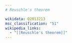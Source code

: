 ```yaml
---
# Reuschle's theorem

wikidata: Q2013213
msc_classification: "51"
wikipedia_links:
  - "[[Reuschle's theorem]]"
---
```

